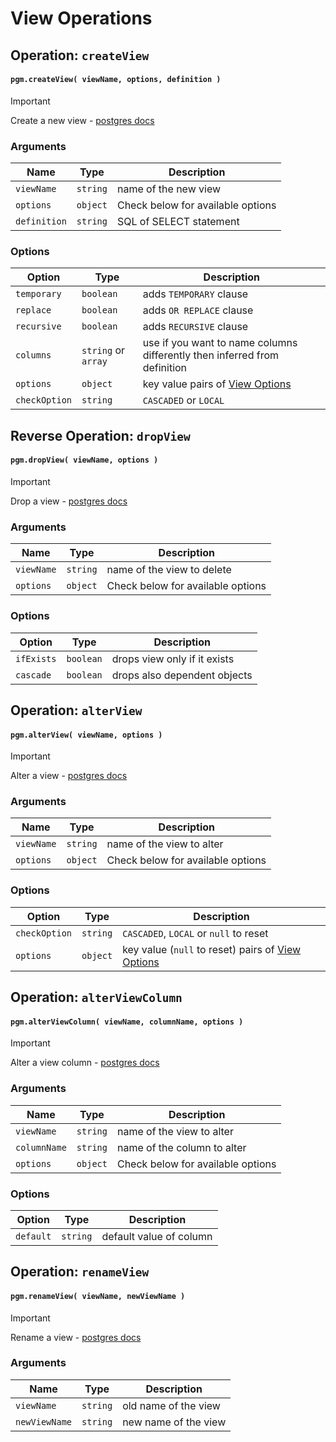 # View Operations

## Operation: `createView`

#### `pgm.createView( viewName, options, definition )`

> [!IMPORTANT]
> Create a new view - [postgres docs](https://www.postgresql.org/docs/current/static/sql-createview.html)

### Arguments

| Name         | Type     | Description                       |
| ------------ | -------- | --------------------------------- |
| `viewName`   | `string` | name of the new view              |
| `options`    | `object` | Check below for available options |
| `definition` | `string` | SQL of SELECT statement           |

### Options

| Option        | Type                | Description                                                                                    |
| ------------- | ------------------- | ---------------------------------------------------------------------------------------------- |
| `temporary`   | `boolean`           | adds `TEMPORARY` clause                                                                        |
| `replace`     | `boolean`           | adds `OR REPLACE` clause                                                                       |
| `recursive`   | `boolean`           | adds `RECURSIVE` clause                                                                        |
| `columns`     | `string` or `array` | use if you want to name columns differently then inferred from definition                      |
| `options`     | `object`            | key value pairs of [View Options](https://www.postgresql.org/docs/current/sql-createview.html) |
| `checkOption` | `string`            | `CASCADED` or `LOCAL`                                                                          |

## Reverse Operation: `dropView`

#### `pgm.dropView( viewName, options )`

> [!IMPORTANT]
> Drop a view - [postgres docs](http://www.postgresql.org/docs/current/static/sql-dropview.html)

### Arguments

| Name       | Type     | Description                       |
| ---------- | -------- | --------------------------------- |
| `viewName` | `string` | name of the view to delete        |
| `options`  | `object` | Check below for available options |

### Options

| Option     | Type      | Description                  |
| ---------- | --------- | ---------------------------- |
| `ifExists` | `boolean` | drops view only if it exists |
| `cascade`  | `boolean` | drops also dependent objects |

## Operation: `alterView`

#### `pgm.alterView( viewName, options )`

> [!IMPORTANT]
> Alter a view - [postgres docs](https://www.postgresql.org/docs/current/static/sql-alterview.html)

### Arguments

| Name       | Type     | Description                       |
| ---------- | -------- | --------------------------------- |
| `viewName` | `string` | name of the view to alter         |
| `options`  | `object` | Check below for available options |

### Options

| Option        | Type     | Description                                                                                                     |
| ------------- | -------- | --------------------------------------------------------------------------------------------------------------- |
| `checkOption` | `string` | `CASCADED`, `LOCAL` or `null` to reset                                                                          |
| `options`     | `object` | key value (`null` to reset) pairs of [View Options](https://www.postgresql.org/docs/current/sql-alterview.html) |

## Operation: `alterViewColumn`

#### `pgm.alterViewColumn( viewName, columnName, options )`

> [!IMPORTANT]
> Alter a view column - [postgres docs](http://www.postgresql.org/docs/current/static/sql-alterview.html)

### Arguments

| Name         | Type     | Description                       |
| ------------ | -------- | --------------------------------- |
| `viewName`   | `string` | name of the view to alter         |
| `columnName` | `string` | name of the column to alter       |
| `options`    | `object` | Check below for available options |

### Options

| Option    | Type     | Description             |
| --------- | -------- | ----------------------- |
| `default` | `string` | default value of column |

## Operation: `renameView`

#### `pgm.renameView( viewName, newViewName )`

> [!IMPORTANT]
> Rename a view - [postgres docs](http://www.postgresql.org/docs/current/static/sql-alterview.html)

### Arguments

| Name          | Type     | Description          |
| ------------- | -------- | -------------------- |
| `viewName`    | `string` | old name of the view |
| `newViewName` | `string` | new name of the view |
